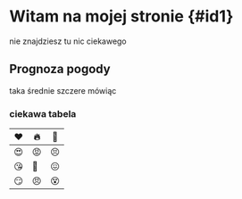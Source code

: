 # Witam na mojej stronie {#id1}
nie znajdziesz tu nic ciekawego
## Prognoza pogody
taka średnie szczere mówiąc
### ciekawa tabela
|:heart:|:fire:|:shit:|
|-------|------|------|
|:heart_eyes:|:rage:|:persevere:|
|:kissing_heart:|:imp:|:confounded:|
|:smirk:|:angry:|:dizzy_face:|
